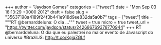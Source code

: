 
+++
author = "Jaydson Gomes"
categories = ["tweet"]
date = "Mon Sep 03 18:13:29 +0000 2012"
draft = false
slug = "35637198a4189f24f3b441e918d9ee832da5a0b7"
tags = ["tweet"]
title = """RT @bernarddeluna: O dia ..."""
tweet = true
micro = true
tweet_url = "https://twitter.com/jaydson/status/242686769378770944"
+++
RT @bernarddeluna: O dia que eu palestrei no maior evento de Javascript do universo #BrazilJS: http://t.co/KgiqZGLf
